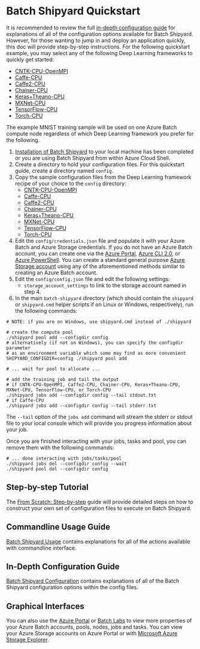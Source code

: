 # Batch Shipyard Quickstart
It is recommended to review the full
[in-depth configuration guide](10-batch-shipyard-configuration.md) for
explanations of all of the configuration options available for Batch Shipyard.
However, for those wanting to jump in and deploy an application quickly,
this doc will provide step-by-step instructions. For the following
quickstart example, you may select any of the following Deep Learning
frameworks to quickly get started:
* [CNTK-CPU-OpenMPI](../recipes/CNTK-CPU-OpenMPI)
* [Caffe-CPU](../recipes/Caffe-CPU)
* [Caffe2-CPU](../recipes/Caffe2-CPU)
* [Chainer-CPU](../recipes/Chainer-CPU)
* [Keras+Theano-CPU](../recipes/Keras+Theano-CPU)
* [MXNet-CPU](../recipes/MXNet-CPU)
* [TensorFlow-CPU](../recipes/TensorFlow-CPU)
* [Torch-CPU](../recipes/Torch-CPU)

The example MNIST training sample will be used on one Azure Batch compute node
regardless of which Deep Learning framework you prefer for the following.

1. [Installation of Batch Shipyard](01-batch-shipyard-installation.md)
to your local machine has been completed or you are using Batch Shipyard
from within Azure Cloud Shell.
2. Create a directory to hold your configuration files. For this quickstart
guide, create a directory named `config`.
3. Copy the sample configuration files from the Deep Learning framework recipe
of your choice to the `config` directory:
   * [CNTK-CPU-OpenMPI](../recipes/CNTK-CPU-OpenMPI/config/singlenode/)
   * [Caffe-CPU](../recipes/Caffe-CPU/config/)
   * [Caffe2-CPU](../recipes/Caffe2-CPU/config/)
   * [Chainer-CPU](../recipes/Chainer-CPU/config/)
   * [Keras+Theano-CPU](../recipes/Keras+Theano-CPU/config/)
   * [MXNet-CPU](../recipes/MXNet-CPU/config/singlenode/)
   * [TensorFlow-CPU](../recipes/TensorFlow-CPU/config/)
   * [Torch-CPU](../recipes/Torch-CPU/config/)
4. Edit the `config/credentials.json` file and populate it with your Azure
Batch and Azure Storage credentials. If you do not have an Azure Batch account,
you can create one via the
[Azure Portal](https://azure.microsoft.com/en-us/documentation/articles/batch-account-create-portal/),
[Azure CLI 2.0](https://docs.microsoft.com/en-us/cli/azure/install-azure-cli), or
[Azure PowerShell](https://azure.microsoft.com/en-us/documentation/articles/batch-powershell-cmdlets-get-started/).
You can create a standard general purpose
[Azure Storage account](https://docs.microsoft.com/en-us/azure/storage/storage-create-storage-account#create-a-storage-account)
using any of the aforementioned methods similar to creating an Azure Batch
account.
5. Edit the `config/config.json` file and edit the following settings:
   * `storage_account_settings` to link to the storage account named in step 4.
6. In the main `batch-shipyard` directory (which should contain the
`shipyard` or `shipyard.cmd` helper scripts if on Linux or Windows,
respectively), run the following commands:
```shell
# NOTE: if you are on Windows, use shipyard.cmd instead of ./shipyard

# create the compute pool
./shipyard pool add --configdir config
# alternatively (if not on Windows), you can specify the configdir parameter
# as an environment variable which some may find as more convenient
SHIPYARD_CONFIGDIR=config ./shipyard pool add

# ... wait for pool to allocate ...

# add the training job and tail the output
# if CNTK-CPU-OpenMPI, Caffe2-CPU, Chainer-CPU, Keras+Theano-CPU, MXNet-CPU, TensorFlow-CPU, or Torch-CPU
./shipyard jobs add --configdir config --tail stdout.txt
# if Caffe-CPU
./shipyard jobs add --configdir config --tail stderr.txt
```
The `--tail` option of the `jobs add` command will stream the stderr or stdout
file to your local console which will provide you progress information about
your job.

Once you are finished interacting with your jobs, tasks and pool, you can
remove them with the following commands:
```shell
# ... done interacting with jobs/tasks/pool
./shipyard jobs del --configdir config --wait
./shipyard pool del --configdir config
```

## Step-by-step Tutorial
The [From Scratch: Step-by-step](05-batch-shipyard-from-scratch-step-by-step.md)
guide will provide detailed steps on how to construct your own set of
configuration files to execute on Batch Shipyard.

## Commandline Usage Guide
[Batch Shipyard Usage](20-batch-shipyard-usage.md) contains explanations for
all of the actions available with commandline interface.

## In-Depth Configuration Guide
[Batch Shipyard Configuration](10-batch-shipyard-configuration.md) contains
explanations of all of the Batch Shipyard configuration options within the
config files.

## Graphical Interfaces
You can also use the [Azure Portal](https://portal.azure.com) or
[Batch Labs](https://github.com/Azure/BatchLabs) to
view more properties of your Azure Batch accounts, pools, nodes, jobs and
tasks. You can view your Azure Storage accounts on Azure Portal or with
[Microsoft Azure Storage Explorer](http://storageexplorer.com/).
